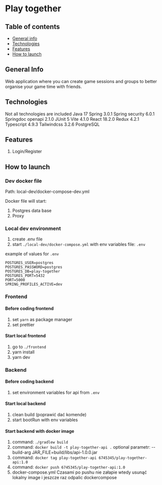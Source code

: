 # Play together

## Table of contents
* [General info](#general-info)
* [Technologies](#technologies)
* [Features](#features)
* [How to launch](#how-to-launch)

## General Info
Web application where you can create game sessions and groups to better organise your game time with friends.

## Technologies
Not all technologies are included
Java 17
Spring 3.0.1
Spring security 6.0.1
Springdoc openapi 2.1.0
JUnit 5
Vite 4.1.0
React 18.2.0
Redux 4.2.1
Typescript 4.9.3
Tailwindcss 3.2.6
PostgreSQL

## Features
1. Login/Register

## How to launch

### Dev docker file
Path: local-dev/docker-compose-dev.yml

Docker file will start:
1. Postgres data base
2. Proxy

### Local dev environment
1. create .env file
2. start `./local-dev/docker-compose.yml` with env variables file: `.env`

example of values for `.env`
```
POSTGRES_USER=postgres
POSTGRES_PASSWORD=postgres
POSTGRES_DB=play-together
POSTGRES_PORT=5432
PORT=5000
SPRING_PROFILES_ACTIVE=dev
```

### Frontend
#### Before coding frontend
1. set `yarn` as package manager
2. set prettier
   
#### Start local frontend
1. go to `./frontend`
2. yarn install
3. yarn dev

### Backend
#### Before coding backend
1. set environment variables for api from `.env`
   
#### Start local backend
1. clean build (poprawić dać komende)
2. start bootRun with env variables

#### Start backend with docker image
1. command: `./gradlew build`
2. command: `docker build -t play-together-api .`
   optional parametr: --build-arg JAR_FILE=build/libs/api-1.0.0.jar
3. command: `docker tag play-together-api 6745345/play-together-api:1.0`
4. command: `docker push 6745345/play-together-api:1.0`
5. docker-compose.yml
Czasami po pushu nie załapie wtedy usunąć lokalny image i jeszcze raz odpalic dockercompose
